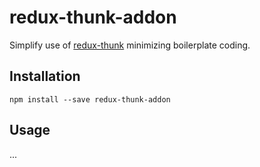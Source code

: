 # redux-thunk-addon

Simplify use of [redux-thunk](https://github.com/reduxjs/redux-thunk) minimizing boilerplate coding.

## Installation

`npm install --save redux-thunk-addon`

## Usage

...